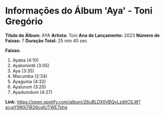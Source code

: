 # Informações do Álbum 'Aya' - Toni Gregório

**Título do Álbum:** AYA
**Artista:** Toni
**Ano de Lançamento:** 2023
**Número de Faixas:** 7
**Duração Total:** 25 min 45 sec

**Faixas:**
1. Ayaba (4:10)
2. Ayalomintê (3:05)
3. Aya (3:35)
4. Macumba (2:34)
5. Ayaguma (4:32)
6. Ayalurum (3:20)
7. Ayadumdum (4:27)

**Link:** https://open.spotify.com/album/26uBLDXlIVBQyLzdtIClLW?si=pY990i7jR26cgIUTWE7shg

